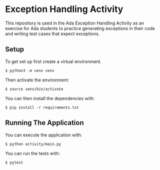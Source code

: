 # Exception Handling Activity

This repository is used in the Ada Exception Handling Activity as an exercise for Ada students to practice generating exceptions in their code and writing test cases that expect exceptions.

## Setup

To get set up first create a virtual environment.

`$ python3 -m venv venv`

Then activate the environment:

`$ source venv/bin/activate`

You can then install the dependencies with:

`$ pip install -r requirements.txt`

## Running The Application

You can execute the application with: 

`$ python activity/main.py` 

You can run the tests with:

`$ pytest`
